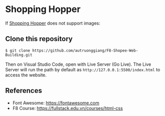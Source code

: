 # Shopping Hopper

If [Shopping Hopper](https://autruonggiang.github.io/F8-Shopee-Web-Building/) does not support images:


## Clone this repository
` $ git clone https://github.com/autruonggiang/F8-Shopee-Web-Building.git `

Then on Visual Studio Code, open with Live Server (Go Live). The Live Server will run the path by default as `http://127.0.0.1:5500/index.html` to access the website.

## References
- Font Awesome: https://fontawesome.com
- F8 Course: https://fullstack.edu.vn/courses/html-css
